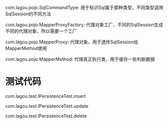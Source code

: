 com.lagou.pojo.SqlCommandType: 用于标识Sql属于那种类型，不同类型调用SqlSession的不同方法

com.lagou.pojo.MapperProxyFactory: 代理对象工厂，不同的SqlSession生成不同的代理对象，所以需要一个工厂

com.lagou.pojo.MapperProxy: 代理对象，用于透传SqlSession给MapperMethod使用

com.lagou.pojo.MapperMethod: 代理真正执行类，用于缓存一些判断数据


# 测试代码
com.lagou.test.IPersistenceTest.insert

com.lagou.test.IPersistenceTest.update

com.lagou.test.IPersistenceTest.delete